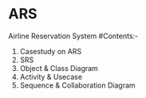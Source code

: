 # ARS
Airline Reservation System
#Contents:-
1. Casestudy on ARS
2. SRS
3. Object & Class Diagram
4. Activity & Usecase
5. Sequence & Collaboration Diagram
